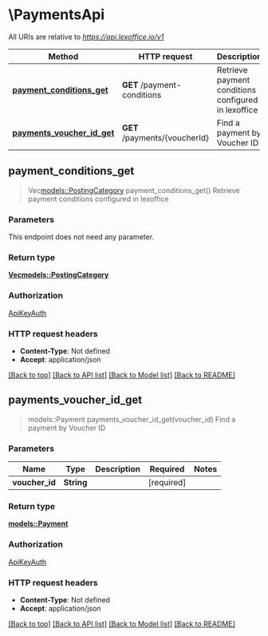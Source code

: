 # \PaymentsApi

All URIs are relative to *https://api.lexoffice.io/v1*

Method | HTTP request | Description
------------- | ------------- | -------------
[**payment_conditions_get**](PaymentsApi.md#payment_conditions_get) | **GET** /payment-conditions | Retrieve payment conditions configured in lexoffice
[**payments_voucher_id_get**](PaymentsApi.md#payments_voucher_id_get) | **GET** /payments/{voucherId} | Find a payment by Voucher ID



## payment_conditions_get

> Vec<models::PostingCategory> payment_conditions_get()
Retrieve payment conditions configured in lexoffice

### Parameters

This endpoint does not need any parameter.

### Return type

[**Vec<models::PostingCategory>**](PostingCategory.md)

### Authorization

[ApiKeyAuth](../README.md#ApiKeyAuth)

### HTTP request headers

- **Content-Type**: Not defined
- **Accept**: application/json

[[Back to top]](#) [[Back to API list]](../README.md#documentation-for-api-endpoints) [[Back to Model list]](../README.md#documentation-for-models) [[Back to README]](../README.md)


## payments_voucher_id_get

> models::Payment payments_voucher_id_get(voucher_id)
Find a payment by Voucher ID

### Parameters


Name | Type | Description  | Required | Notes
------------- | ------------- | ------------- | ------------- | -------------
**voucher_id** | **String** |  | [required] |

### Return type

[**models::Payment**](Payment.md)

### Authorization

[ApiKeyAuth](../README.md#ApiKeyAuth)

### HTTP request headers

- **Content-Type**: Not defined
- **Accept**: application/json

[[Back to top]](#) [[Back to API list]](../README.md#documentation-for-api-endpoints) [[Back to Model list]](../README.md#documentation-for-models) [[Back to README]](../README.md)

